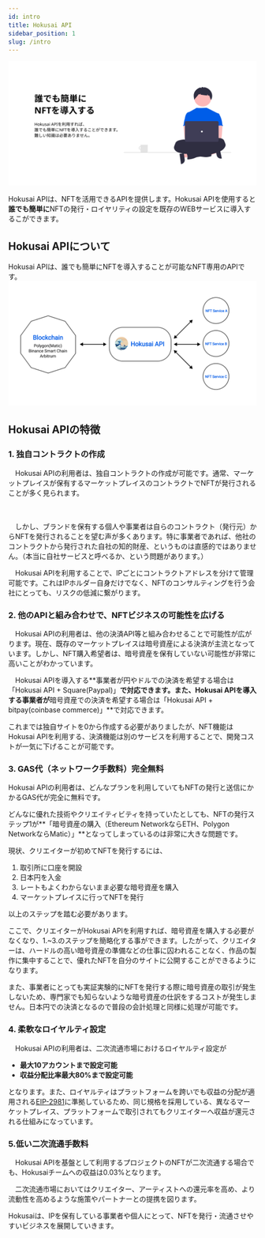 ```yaml
---
id: intro
title: Hokusai API
sidebar_position: 1
slug: /intro
---
```

  
  
  
  

![intro-top](../assets/intro-top.png)


Hokusai APIは、NFTを活用できるAPIを提供します。Hokusai APIを使用すると**誰でも簡単に**NFTの発行・ロイヤリティの設定を既存のWEBサービスに導入するこができます。
## Hokusai APIについて
  
Hokusai APIは、誰でも簡単にNFTを導入することが可能なNFT専用のAPIです。
![intro-image](../assets/intro-image.png)

## Hokusai APIの特徴

### 1. 独自コントラクトの作成

　Hokusai APIの利用者は、独自コントラクトの作成が可能です。通常、マーケットプレイスが保有するマーケットプレイスのコントラクトでNFTが発行されることが多く見られます。

　

　しかし、ブランドを保有する個人や事業者は自らのコントラクト（発行元）からNFTを発行されることを望む声が多くあります。特に事業者であれば、他社のコントラクトから発行された自社の知的財産、というものは直感的ではありません。（本当に自社サービスと呼べるか、という問題があります。）

　Hokusai APIを利用することで、IPごとにコントラクトアドレスを分けて管理可能です。これはIPホルダー自身だけでなく、NFTのコンサルティングを行う会社にとっても、リスクの低減に繋がります。

### 2. 他のAPIと組み合わせで、NFTビジネスの可能性を広げる

　Hokusai APIの利用者は、他の決済API等と組み合わせることで可能性が広がります。現在、既存のマーケットプレイスは暗号資産による決済が主流となっています。しかし、NFT購入希望者は、暗号資産を保有していない可能性が非常に高いことがわかっています。

　Hokusai APIを導入する**事業者が円やドルでの決済を希望する場合は「Hokusai API + Square(Paypal)」**で対応できます。また、Hokusai APIを導入する事業者が**暗号資産での決済を希望する場合は「Hokusai API + bitpay(coinbase commerce)」**で対応できます。

これまでは独自サイトを0から作成する必要がありましたが、NFT機能はHokusai APIを利用する、決済機能は別のサービスを利用することで、開発コストが一気に下げることが可能です。

### 3. GAS代（ネットワーク手数料）完全無料

Hokusai APIの利用者は、どんなプランを利用していてもNFTの発行と送信にかかるGAS代が完全に無料です。

どんなに優れた技術やクリエイティビティを持っていたとしても、NFTの発行ステップ1が**「暗号資産の購入（Ethereum NetworkならETH、Polygon NetworkならMatic）」**となってしまっているのは非常に大きな問題です。

現状、クリエイターが初めてNFTを発行するには、

1. 取引所に口座を開設
2. 日本円を入金
3. レートもよくわからないまま必要な暗号資産を購入
4. マーケットプレイスに行ってNFTを発行

以上のステップを踏む必要があります。

ここで、クリエイターがHokusai APIを利用すれば、暗号資産を購入する必要がなくなり、1.~3.のステップを簡略化する事ができます。したがって、クリエイターは、ハードルの高い暗号資産の準備などの仕事に囚われることなく、作品の製作に集中することで、優れたNFTを自分のサイトに公開することができるようになります。

また、事業者にとっても実証実験的にNFTを発行する際に暗号資産の取引が発生しないため、専門家でも知らないような暗号資産の仕訳をするコストが発生しません。日本円での決済となるので普段の会計処理と同様に処理が可能です。

### 4. 柔軟なロイヤルティ設定

　Hokusai APIの利用者は、二次流通市場におけるロイヤルティ設定が

- **最大10アカウントまで設定可能**
- **収益分配比率最大80%まで設定可能**

となります。また、ロイヤルティはプラットフォームを跨いでも収益の分配が適用される[EIP-2981](https://eips.ethereum.org/EIPS/eip-2981)に準拠しているため、同じ規格を採用している、異なるマーケットプレイス、プラットフォームで取引されてもクリエイターへ収益が還元される仕組みになっています。

### 5.低い二次流通手数料

　Hokusai APIを基盤として利用するプロジェクトのNFTが二次流通する場合でも、Hokusaiチームへの収益は0.03%となります。

　二次流通市場においてはクリエイター、アーティストへの還元率を高め、より流動性を高めるような施策やパートナーとの提携を図ります。

Hokusaiは、IPを保有している事業者や個人にとって、NFTを発行・流通させやすいビジネスを展開していきます。